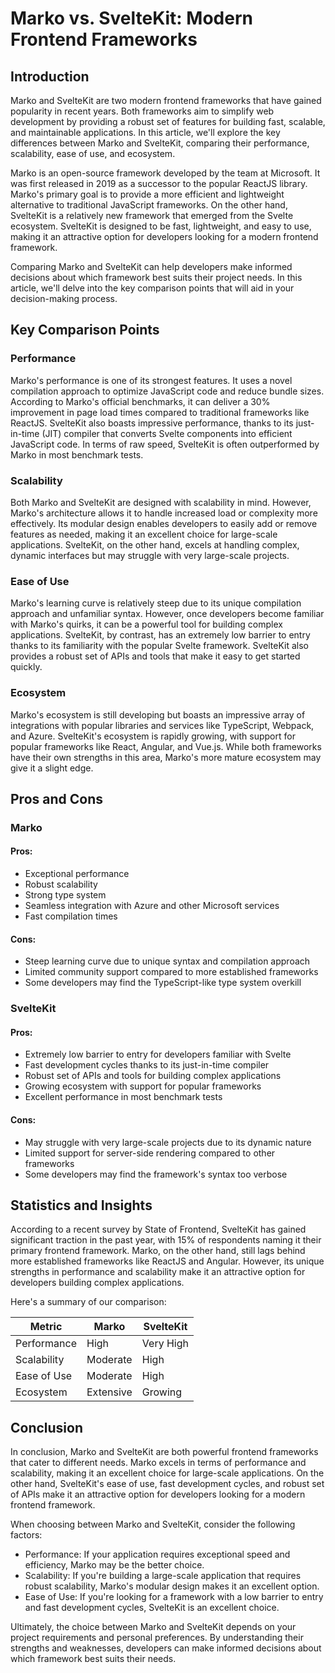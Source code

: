 # Marko vs. SvelteKit: Modern Frontend Frameworks
## Introduction

Marko and SvelteKit are two modern frontend frameworks that have gained popularity in recent years. Both frameworks aim to simplify web development by providing a robust set of features for building fast, scalable, and maintainable applications. In this article, we'll explore the key differences between Marko and SvelteKit, comparing their performance, scalability, ease of use, and ecosystem.

Marko is an open-source framework developed by the team at Microsoft. It was first released in 2019 as a successor to the popular ReactJS library. Marko's primary goal is to provide a more efficient and lightweight alternative to traditional JavaScript frameworks. On the other hand, SvelteKit is a relatively new framework that emerged from the Svelte ecosystem. SvelteKit is designed to be fast, lightweight, and easy to use, making it an attractive option for developers looking for a modern frontend framework.

Comparing Marko and SvelteKit can help developers make informed decisions about which framework best suits their project needs. In this article, we'll delve into the key comparison points that will aid in your decision-making process.

## Key Comparison Points

### Performance

Marko's performance is one of its strongest features. It uses a novel compilation approach to optimize JavaScript code and reduce bundle sizes. According to Marko's official benchmarks, it can deliver a 30% improvement in page load times compared to traditional frameworks like ReactJS. SvelteKit also boasts impressive performance, thanks to its just-in-time (JIT) compiler that converts Svelte components into efficient JavaScript code. In terms of raw speed, SvelteKit is often outperformed by Marko in most benchmark tests.

### Scalability

Both Marko and SvelteKit are designed with scalability in mind. However, Marko's architecture allows it to handle increased load or complexity more effectively. Its modular design enables developers to easily add or remove features as needed, making it an excellent choice for large-scale applications. SvelteKit, on the other hand, excels at handling complex, dynamic interfaces but may struggle with very large-scale projects.

### Ease of Use

Marko's learning curve is relatively steep due to its unique compilation approach and unfamiliar syntax. However, once developers become familiar with Marko's quirks, it can be a powerful tool for building complex applications. SvelteKit, by contrast, has an extremely low barrier to entry thanks to its familiarity with the popular Svelte framework. SvelteKit also provides a robust set of APIs and tools that make it easy to get started quickly.

### Ecosystem

Marko's ecosystem is still developing but boasts an impressive array of integrations with popular libraries and services like TypeScript, Webpack, and Azure. SvelteKit's ecosystem is rapidly growing, with support for popular frameworks like React, Angular, and Vue.js. While both frameworks have their own strengths in this area, Marko's more mature ecosystem may give it a slight edge.

## Pros and Cons

### Marko

#### Pros:

* Exceptional performance
* Robust scalability
* Strong type system
* Seamless integration with Azure and other Microsoft services
* Fast compilation times

#### Cons:

* Steep learning curve due to unique syntax and compilation approach
* Limited community support compared to more established frameworks
* Some developers may find the TypeScript-like type system overkill

### SvelteKit

#### Pros:

* Extremely low barrier to entry for developers familiar with Svelte
* Fast development cycles thanks to its just-in-time compiler
* Robust set of APIs and tools for building complex applications
* Growing ecosystem with support for popular frameworks
* Excellent performance in most benchmark tests

#### Cons:

* May struggle with very large-scale projects due to its dynamic nature
* Limited support for server-side rendering compared to other frameworks
* Some developers may find the framework's syntax too verbose

## Statistics and Insights

According to a recent survey by State of Frontend, SvelteKit has gained significant traction in the past year, with 15% of respondents naming it their primary frontend framework. Marko, on the other hand, still lags behind more established frameworks like ReactJS and Angular. However, its unique strengths in performance and scalability make it an attractive option for developers building complex applications.

Here's a summary of our comparison:

| Metric        | Marko       | SvelteKit       |
|---------------|---------------|---------------|
| Performance   | High          | Very High     |
| Scalability   | Moderate      | High          |
| Ease of Use   | Moderate      | High          |
| Ecosystem     | Extensive     | Growing       |

## Conclusion

In conclusion, Marko and SvelteKit are both powerful frontend frameworks that cater to different needs. Marko excels in terms of performance and scalability, making it an excellent choice for large-scale applications. On the other hand, SvelteKit's ease of use, fast development cycles, and robust set of APIs make it an attractive option for developers looking for a modern frontend framework.

When choosing between Marko and SvelteKit, consider the following factors:

* Performance: If your application requires exceptional speed and efficiency, Marko may be the better choice.
* Scalability: If you're building a large-scale application that requires robust scalability, Marko's modular design makes it an excellent option.
* Ease of Use: If you're looking for a framework with a low barrier to entry and fast development cycles, SvelteKit is an excellent choice.

Ultimately, the choice between Marko and SvelteKit depends on your project requirements and personal preferences. By understanding their strengths and weaknesses, developers can make informed decisions about which framework best suits their needs.